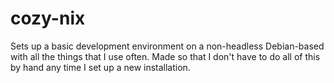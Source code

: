 # cozy-nix
Sets up a basic development environment on a non-headless Debian-based with all the things that I use often.  Made so that I don't have to do all of this by hand any time I set up a new installation.
